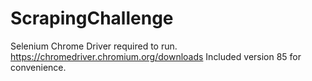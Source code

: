 # ScrapingChallenge

Selenium Chrome Driver required to run. https://chromedriver.chromium.org/downloads
Included version 85 for convenience.
